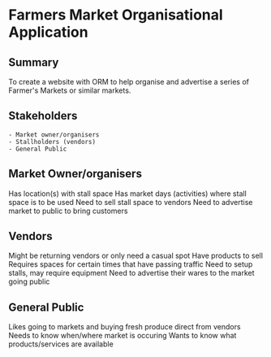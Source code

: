 # Farmers Market Organisational Application

## Summary
To create a website with ORM to help organise and advertise a series of Farmer's Markets or similar markets.

## Stakeholders
    - Market owner/organisers
    - Stallholders (vendors)
    - General Public

## Market Owner/organisers
Has location(s) with stall space
Has market days (activities) where stall space is to be used
Need to sell stall space to vendors
Need to advertise market to public to bring customers

## Vendors
Might be returning vendors or only need a casual spot
Have products to sell
Requires spaces for certain times that have passing traffic
Need to setup stalls, may require equipment
Need to advertise their wares to the market going public

## General Public
Likes going to markets and buying fresh produce direct from vendors
Needs to know when/where market is occuring
Wants to know what products/services are available

